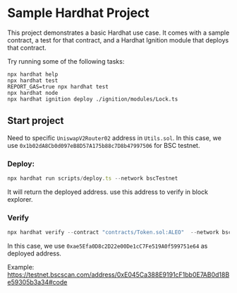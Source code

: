 # Sample Hardhat Project

This project demonstrates a basic Hardhat use case. It comes with a sample contract, a test for that contract, and a Hardhat Ignition module that deploys that contract.

Try running some of the following tasks:

```shell
npx hardhat help
npx hardhat test
REPORT_GAS=true npx hardhat test
npx hardhat node
npx hardhat ignition deploy ./ignition/modules/Lock.ts
```
## Start project
Need to specific `UniswapV2Router02` address in `Utils.sol`. In this case, we use `0x1b02dA8Cb0d097eB8D57A175b88c7D8b47997506` for BSC testnet.
### Deploy:
```typescript 
npx hardhat run scripts/deploy.ts --network bscTestnet
 ```
It will return the deployed address. use this address to verify in block explorer.
### Verify 
```typescript
npx hardhat verify --contract "contracts/Token.sol:ALEO"  --network bscTestnet 0xae5Efa0D8c2D22e00De1cC7Fe519A0f599751e64
```
In this case, we use `0xae5Efa0D8c2D22e00De1cC7Fe519A0f599751e64` as deployed address. 

Example: https://testnet.bscscan.com/address/0xE045Ca388E9191cF1bb0E7AB0d18Be59305b3a34#code